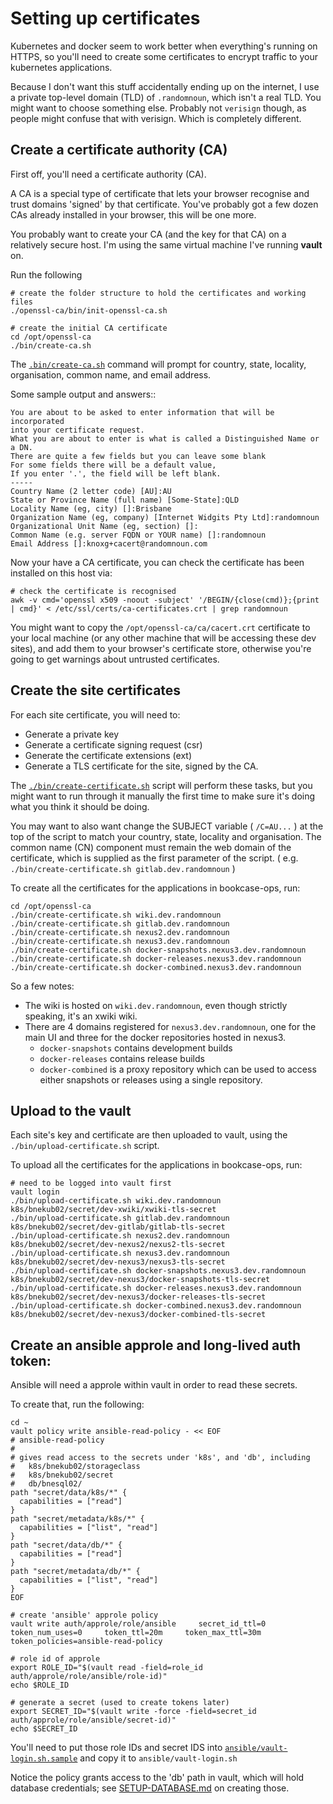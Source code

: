 # Setting up certificates

Kubernetes and docker seem to work better when everything's running on HTTPS, so you'll need to create some certificates to encrypt traffic to your kubernetes applications.

Because I don't want this stuff accidentally ending up on the internet, I use a private top-level domain (TLD) of `.randomnoun`, which isn't a real TLD. 
You might want to choose something else. Probably not `verisign` though, as people might confuse that with verisign. Which is completely different.

## Create a certificate authority (CA)

First off, you'll need a certificate authority (CA). 

A CA is a special type of certificate that lets your browser recognise and trust domains 'signed' by that certificate. 
You've probably got a few dozen CAs already installed in your browser, this will be one more.

You probably want to create your CA (and the key for that CA) on a relatively secure host. I'm using the same virtual machine I've running **vault** on. 

Run the following

```
# create the folder structure to hold the certificates and working files
./openssl-ca/bin/init-openssl-ca.sh

# create the initial CA certificate
cd /opt/openssl-ca
./bin/create-ca.sh
```

The [`.bin/create-ca.sh`](../openssl-ca/bin/create-ca.sh) command will prompt for country, state, locality, organisation, common name, and email address. 

Some sample output and answers::

```
You are about to be asked to enter information that will be incorporated
into your certificate request.
What you are about to enter is what is called a Distinguished Name or a DN.
There are quite a few fields but you can leave some blank
For some fields there will be a default value,
If you enter '.', the field will be left blank.
-----
Country Name (2 letter code) [AU]:AU
State or Province Name (full name) [Some-State]:QLD
Locality Name (eg, city) []:Brisbane
Organization Name (eg, company) [Internet Widgits Pty Ltd]:randomnoun
Organizational Unit Name (eg, section) []:
Common Name (e.g. server FQDN or YOUR name) []:randomnoun
Email Address []:knoxg+cacert@randomnoun.com
```

Now your have a CA certificate, you can check the certificate has been installed on this host via:

```
# check the certificate is recognised
awk -v cmd='openssl x509 -noout -subject' '/BEGIN/{close(cmd)};{print | cmd}' < /etc/ssl/certs/ca-certificates.crt | grep randomnoun
```

You might want to copy the `/opt/openssl-ca/ca/cacert.crt` certificate to your local machine (or any other machine that will be accessing these dev sites),
and add them to your browser's certificate store, otherwise you're going to get warnings about untrusted certificates.

## Create the site certificates 

For each site certificate, you will need to:

* Generate a private key
* Generate a certificate signing request (csr)
* Generate the certificate extensions (ext)
* Generate a TLS certificate for the site, signed by the CA.

The [`./bin/create-certificate.sh`](../openssl-ca/bin/create-certificate.sh) script will perform these tasks, but you might want to run through it manually the first time to make sure it's doing what you think it should be doing.

You may want to also want change the SUBJECT variable ( `/C=AU...` ) at the top of the script to match your country, state, locality and organisation. 
The common name (CN) component must remain the web domain of the certificate, which is supplied as the first parameter of the script.
( e.g. `./bin/create-certificate.sh gitlab.dev.randomnoun` )

To create all the certificates for the applications in bookcase-ops, run:

```
cd /opt/openssl-ca
./bin/create-certificate.sh wiki.dev.randomnoun
./bin/create-certificate.sh gitlab.dev.randomnoun
./bin/create-certificate.sh nexus2.dev.randomnoun
./bin/create-certificate.sh nexus3.dev.randomnoun
./bin/create-certificate.sh docker-snapshots.nexus3.dev.randomnoun
./bin/create-certificate.sh docker-releases.nexus3.dev.randomnoun
./bin/create-certificate.sh docker-combined.nexus3.dev.randomnoun
```

So a few notes:
* The wiki is hosted on `wiki.dev.randomnoun`, even though strictly speaking, it's an xwiki wiki.
* There are 4 domains registered for `nexus3.dev.randomnoun`, one for the main UI and three for the docker repositories hosted in nexus3.
   * `docker-snapshots` contains development builds
   * `docker-releases` contains release builds
   * `docker-combined` is a proxy repository which can be used to access either snapshots or releases using a single repository.

## Upload to the vault

Each site's key and certificate are then uploaded to vault, using the `./bin/upload-certificate.sh` script.  

To upload all the certificates for the applications in bookcase-ops, run:

```
# need to be logged into vault first
vault login
./bin/upload-certificate.sh wiki.dev.randomnoun     k8s/bnekub02/secret/dev-xwiki/xwiki-tls-secret
./bin/upload-certificate.sh gitlab.dev.randomnoun   k8s/bnekub02/secret/dev-gitlab/gitlab-tls-secret
./bin/upload-certificate.sh nexus2.dev.randomnoun   k8s/bnekub02/secret/dev-nexus2/nexus2-tls-secret
./bin/upload-certificate.sh nexus3.dev.randomnoun   k8s/bnekub02/secret/dev-nexus3/nexus3-tls-secret
./bin/upload-certificate.sh docker-snapshots.nexus3.dev.randomnoun k8s/bnekub02/secret/dev-nexus3/docker-snapshots-tls-secret
./bin/upload-certificate.sh docker-releases.nexus3.dev.randomnoun  k8s/bnekub02/secret/dev-nexus3/docker-releases-tls-secret
./bin/upload-certificate.sh docker-combined.nexus3.dev.randomnoun  k8s/bnekub02/secret/dev-nexus3/docker-combined-tls-secret
```

## Create an ansible approle and long-lived auth token:

Ansible will need a approle within vault in order to read these secrets. 

To create that, run the following:

```
cd ~
vault policy write ansible-read-policy - << EOF
# ansible-read-policy
#
# gives read access to the secrets under 'k8s', and 'db', including
#   k8s/bnekub02/storageclass
#   k8s/bnekub02/secret
#   db/bnesql02/
path "secret/data/k8s/*" {
  capabilities = ["read"]
}
path "secret/metadata/k8s/*" {
  capabilities = ["list", "read"]
}
path "secret/data/db/*" {
  capabilities = ["read"]
}
path "secret/metadata/db/*" {
  capabilities = ["list", "read"]
}
EOF

# create 'ansible' approle policy
vault write auth/approle/role/ansible     secret_id_ttl=0     token_num_uses=0     token_ttl=20m     token_max_ttl=30m     token_policies=ansible-read-policy

# role id of approle
export ROLE_ID="$(vault read -field=role_id auth/approle/role/ansible/role-id)"
echo $ROLE_ID

# generate a secret (used to create tokens later)
export SECRET_ID="$(vault write -force -field=secret_id auth/approle/role/ansible/secret-id)"
echo $SECRET_ID
```

You'll need to put those role IDs and secret IDS into [`ansible/vault-login.sh.sample`](../ansible/vault-login.sh.sample) and copy it to `ansible/vault-login.sh`

Notice the policy grants access to the 'db' path in vault, which will hold database credentials; see [SETUP-DATABASE.md](SETUP-DATABASE.md) on creating those.
